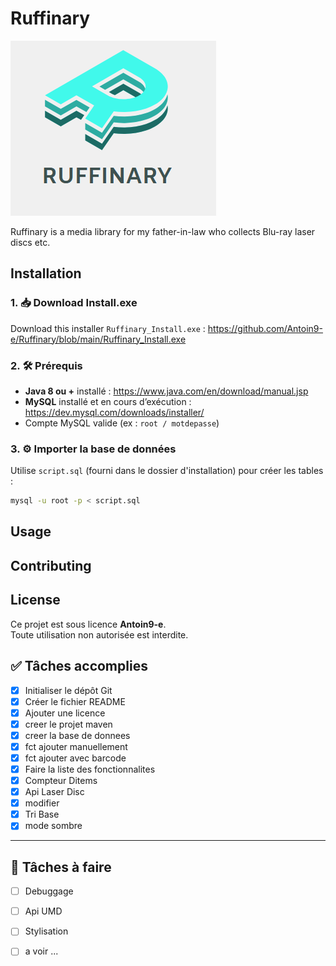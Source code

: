 # Ruffinary

![Logo](/logo.png)

Ruffinary is a media library for my father-in-law who collects Blu-ray laser discs etc.

## Installation


### 1. 📥 Download Install.exe 
Download this installer `Ruffinary_Install.exe` : https://github.com/Antoin9-e/Ruffinary/blob/main/Ruffinary_Install.exe

### 2. 🛠️ Prérequis
- **Java 8 ou +** installé : https://www.java.com/en/download/manual.jsp
- **MySQL** installé et en cours d’exécution : https://dev.mysql.com/downloads/installer/
- Compte MySQL valide (ex : `root / motdepasse`)

### 3. ⚙️ Importer la base de données
Utilise `script.sql` (fourni dans le dossier d'installation) pour créer les tables :

```bash
mysql -u root -p < script.sql
```






## Usage



## Contributing



## License

Ce projet est sous licence **Antoin9-e**.  
Toute utilisation non autorisée est interdite.


## ✅ Tâches accomplies

- [x] Initialiser le dépôt Git
- [x] Créer le fichier README
- [x] Ajouter une licence
- [X] creer le projet maven
- [X] creer la base de donnees
- [X] fct ajouter manuellement
- [X] fct ajouter avec barcode
- [X] Faire la liste des fonctionnalites
- [X] Compteur Ditems
- [X] Api Laser Disc
- [X] modifier
- [X] Tri Base
- [X] mode sombre

---

## 🔧 Tâches à faire



- [ ] Debuggage
- [ ] Api UMD
- [ ] Stylisation
- [ ] a voir ...


